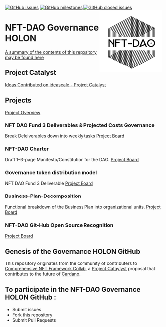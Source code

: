 [![GitHub issues](https://img.shields.io/github/issues/NFT-DAO/Governance-HOLON?style=flat-square)](https://github.com/NFT-DAO/Governance-HOLON/issues)
[![GitHub milestones](https://img.shields.io/github/milestones/open/NFT-DAO/Governance-HOLON?style=flat-square)](https://github.com/NFT-DAO/Governance-HOLON/milestones)
[![GitHub closed issues](https://img.shields.io/github/issues-closed-raw/NFT-DAO/Governance-HOLON?style=flat-square)](https://github.com/NFT-DAO/Governance-HOLON/issues?q=is%3Aissue+is%3Aclosed)
<img src="Business-Plan/14-Our-Appendix/Graphics/Transparent_Logo_Small_On_White.png" align="right" width="200">

# NFT-DAO Governance HOLON

[A summary of the contents of this repository may be found here](Business-Plan/Summary.md)


## Project Catalyst

[Ideas Contributed on ideascale - Project Catalyst](https://cardano.ideascale.com/a/pmd/3071109-48088?)

## Projects

[Project Overview](https://github.com/NFT-DAO/Governance-HOLON/projects) 

### NFT DAO Fund 3 Deliverables & Projected Costs Governance
Break Deleiverables down into weekly tasks
[Project Board](https://github.com/NFT-DAO/Governance-HOLON/projects/2)

### NFT-DAO Charter
Draft 1–3-page Manifesto/Constitution for the DAO.
[Project Board](https://github.com/NFT-DAO/Governance-HOLON/projects/4)

### Governance token distribution model
NFT DAO Fund 3 Deliverable
[Project Board](https://github.com/NFT-DAO/Governance-HOLON/projects/5)

### Business-Plan-Decomposition
Functional breakdown of the Business Plan into organizational units.
[Project Board](https://github.com/NFT-DAO/Governance-HOLON/projects/3) 

### NFT-DAO Git-Hub Open Source Recognition
[Project Board](https://github.com/NFT-DAO/Governance-HOLON/projects/1)

## Genesis of the Governance HOLON GitHub

This repository originates from the community of contributers to [Comprehensive NFT Framework Collab](https://cardano.ideascale.com/a/dtd/Comprehensive-NFT-Framework-Collab/334521-48088), a [Project Cataylyst](https://cardano.ideascale.com/) proposal that contributes to the future of [Cardano](https://cardano.org/).

## To participate in the NFT-DAO Governance HOLON GitHub :

* Submit issues
* Fork this repository
* Submit Pull Requests
